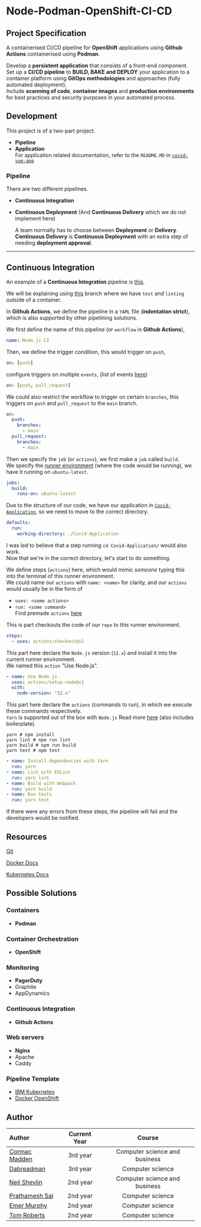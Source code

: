 # Node-Podman-OpenShift-CI-CD

## Project Specification

A containerised CI/CD pipeline for **OpenShift** applications using **Github Actions** containerised using **Podman**.

Develop a **persistent application** that consists of a front-end component.  
Set up a **CI/CD pipeline** to **BUILD, BAKE and DEPLOY** your application to a container platform using **GitOps methodologies** and approaches (fully automated deployment).  
Include **scanning of code**, **container images** and **production environments** for best practices and security purposes in your automated process.

## Development

This project is of a two-part project.

- **Pipeline**
- **Application**  
  For application related documentation, refer to the `README.MD` in [`covid-vue-app`](https://github.com/dabreadman/Node-Podman-OpenShift-CI-CD/tree/main/covid-vue-app)

### Pipeline

There are two different pipelines.

- **Continuous Integration**
- **Continuous Deployment**
  (And **Continuous Delivery** which we do not implement here)  
  
  A team normally has to choose between **Deployment** or **Delivery**.  
  **Continuous Delivery** is **Continuous Deployment** with an extra step of needing **deployment approval**.

---

## Continuous Integration

An example of a **Continuous Integration** pipeline is [this](https://github.com/dabreadman/Node-Podman-OpenShift-CI-CD/blob/3d502434fd4edbf433f45945ca151c0c91cd2994/.github/workflows/node.js.yml).

We will be explaining using [this](https://github.com/dabreadman/Node-Podman-OpenShift-CI-CD/tree/3d502434fd4edbf433f45945ca151c0c91cd2994) branch where we have `test` and `linting` outside of a container.

In **Github Actions**, we define the pipeline in a `YAML` file (**indentation strict**), which is also supported by other pipelining solutions.

We first define the name of this pipeline (or `workflow` in **Github Actions**),

```yaml
name: Node.js CI
```

Then, we define the trigger condition, this would trigger on `push`,

```yaml
on: [push]
```

configure triggers on multiple `events`, (list of events [here](https://docs.github.com/en/actions/reference/events-that-trigger-workflows))

```yaml
on: [push, pull_request]
```

We could also restrict the workflow to trigger on certain `branches`, this triggers on `push` and `pull_request` to the `main` branch.

```yaml
on:
  push:
    branches:
      - main
  pull_request:
    branches:
      - main
```

Then we specify the `job` (or `actions`), we first make a `job` called `build`.  
We specify the [runner environment](https://docs.github.com/en/actions/reference/workflow-syntax-for-github-actions#jobsjob_idruns-on) (where the code would be running), we have it running on `ubuntu-latest`.

```yaml
jobs:
  build:
    runs-on: ubuntu-latest
```

Due to the structure of our code, we have our application in [`Covid-Application`](https://github.com/dabreadman/Node-Podman-OpenShift-CI-CD/tree/3d502434fd4edbf433f45945ca151c0c91cd2994/Covid-Application), so we need to move to the correct directory.

```yaml
defaults:
  run:
    working-directory: ./Covid-Application
```

I was led to believe that a step running `cd Covid-Application/` would also work.  
Now that we're in the correct directory, let's start to do something.

We define steps (`actions`) here, which would mimic _someone_ typing this into the terminal of this runner environment.  
We could name our `actions` with `name: <name>` for clarity, and our `actions` would usually be in the form of

- `uses: <some actions>`
- `run: <some command>`  
  Find premade `actions` [here](https://github.com/marketplace/actions)

This is part checkouts the code of our `repo` to this runner environment.

```yaml
steps:
  - uses: actions/checkout@v2
```

This part here declare the `Node.js` version (`12.x`) and install it into the current runner environment.  
We named this `action` "Use Node.js".

```yaml
- name: Use Node.js
  uses: actions/setup-node@v1
  with:
    node-version: "12.x"
```

This part here declare the `actions` (commands to run), in which we execute these commands respectively.  
`Yarn` is supported out of the box with `Node.js`
Read more [here](https://docs.github.com/en/actions/guides/building-and-testing-nodejs) (also includes boilerplate).

```shell
yarn # npm install
yarn lint # npm run lint
yarn build # npm run build
yarn test # npm test
```

```yaml
- name: Install dependencies with Yarn
  run: yarn
- name: Lint with ESLint
  run: yarn lint
- name: Build with Webpack
  run: yarn build
- name: Run tests
  run: yarn test
```

If there were any errors from these steps, the pipeline will fail and the developers would be notified.

## Resources

[Git](https://git-scm.com/book/en/v2)

[Docker Docs](https://docs.docker.com/)

[Kubernetes Docs](https://www.docker.com/products/kubernetes)

## Possible Solutions

### Containers

- **Podman**

### Container Orchestration

- **OpenShift**

### Monitoring

- **PagerDuty**
- Graphite
- AppDynamics

### Continuous Integration

- **Github Actions**

### Web servers

- **Nginx**
- Apache
- Caddy

### Pipeline Template

- [IBM Kubernetes](https://github.com/actions/starter-workflows/blob/c59b62dee0eae1f9f368b7011cf05c2fc42cf084/ci/ibm.yml)
- [Docker OpenShift](https://github.com/actions/starter-workflows/blob/c59b62dee0eae1f9f368b7011cf05c2fc42cf084/ci/openshift.yml)

## Author

| Author                                           | Current Year |            Course             |
| :----------------------------------------------- | :----------: | :---------------------------: |
| [Cormac Madden](https://github.com/cormacmadden) |   3rd year   | Computer science and business |
| [Dabreadman](https://github.com/dabreadman)      |   3rd year   |       Computer science        |
| [Neil Shevlin](https://github.com/neilshevlin)   |   2nd year   | Computer science and business |
| [Prathamesh Sai](https://github.com/saisankp)    |   2nd year   |       Computer science        |
| [Emer Murphy](https://github.com/emer289)        |   2nd year   |       Computer science        |
| [Tom Roberts](https://github.com/tomroberts201)  |   2nd year   |       Computer science        |
